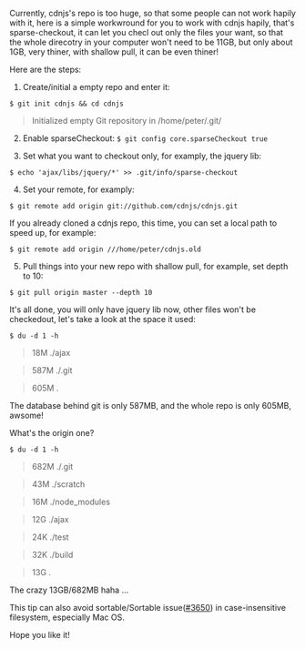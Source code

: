 Currently, cdnjs's repo is too huge, so that some people can not work hapily with it, here is a simple workwround for you to work with cdnjs hapily, that's sparse-checkout, it can let you checl out only the files your want, so that the whole direcotry in your computer won't need to be 11GB, but only about 1GB, very thiner, with shallow pull, it can be even thiner!

Here are the steps:

1. Create/initial a empty repo and enter it:

`$ git init cdnjs && cd cdnjs`

> Initialized empty Git repository in /home/peter/.git/

2. Enable sparseCheckout: `$ git config core.sparseCheckout true`

3. Set what you want to checkout only, for examply, the jquery lib:

`$ echo 'ajax/libs/jquery/*' >> .git/info/sparse-checkout`

4. Set your remote, for examply:

`$ git remote add origin git://github.com/cdnjs/cdnjs.git`

If you already cloned a cdnjs repo, this time, you can set a local path to speed up, for example:

`$ git remote add origin ///home/peter/cdnjs.old`

5. Pull things into your new repo with shallow pull, for example, set depth to 10:

`$ git pull origin master --depth 10`

It's all done, you will only have jquery lib now, other files won't be checkedout, let's take a look at the space it used:

`$ du -d 1 -h`
> 18M     ./ajax

> 587M    ./.git

> 605M    .


The database behind git is only 587MB, and the whole repo is only 605MB, awsome!

What's the origin one?

`$ du -d 1 -h`

> 682M    ./.git

> 43M     ./scratch

> 16M     ./node_modules

> 12G     ./ajax

> 24K     ./test

> 32K     ./build

> 13G     .

The crazy 13GB/682MB haha ...

This tip can also avoid sortable/Sortable issue([#3650](https://github.com/cdnjs/cdnjs/issues/3650)) in case-insensitive filesystem, especially Mac OS.

Hope you like it!
